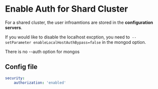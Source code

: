 # Enable Auth for Shard Cluster

For a shared cluster, the user infroamtions are stored in the **configuration servers**.

If you would like to disable the localhost excption, you need to<code>  --setParameter enableLocalHostAuthBypass=false</code> in the mongod option.

There is no --auth option for mongos


## Config file

```yaml
security:
    authorization: 'enabled'
```
